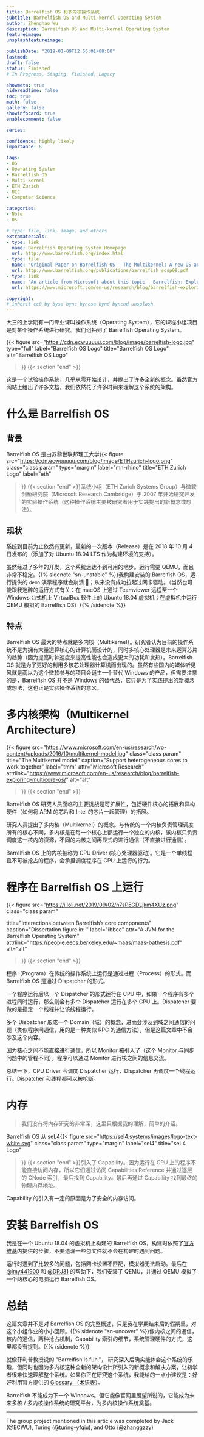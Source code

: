 ```yaml
---
title: Barrelfish OS 和多内核操作系统
subtitle: Barrelfish OS and Multi-kernel Operating System
author: Zhenghao Wu
description: Barrelfish OS and Multi-kernel Operating System
featureimage: 
unsplashfeatureimage: 

publishDate: "2019-01-09T12:56:01+08:00"
lastmod: 
draft: false
status: Finished
# In Progress, Staging, Finished, Lagacy

showmeta: true
hidereadtime: false
toc: true
math: false
gallery: false
showinfocard: true
enablecomment: false

series:

confidence: highly likely
importance: 8

tags:
- OS
- Operating System
- Barrelfish OS
- Multi-kernel
- ETH Zurich
- UIC
- Computer Science

categories:
- Note
- OS

# type: file, link, image, and others
extramaterials:
- type: link
  name: Barrelfish Operating System Homepage
  url: http://www.barrelfish.org/index.html
- type: file
  name: "Original Paper on Barrelfish OS - The Multikernel: A new OS architecture for scalable multicore systems"
  url: http://www.barrelfish.org/publications/barrelfish_sosp09.pdf
- type: link
  name: "An article from Microsoft about this topic - Barrelfish: Exploring a Multicore OS"
  url: https://www.microsoft.com/en-us/research/blog/barrelfish-exploring-multicore-os/

copyright: 
# inherit cc0 by bysa bync byncsa bynd byncnd unsplash
---
```


大三的上学期有一门专业课叫操作系统（Operating System），它的课程小组项目是对某个操作系统进行研究。我们组抽到了 Barrelfish Operating System。

<!--more-->

{{< figure
  src="https://cdn.ecwuuuuu.com/blog/image/barrelfish-logo.jpg"
  type="full"
  label="Barrelfish OS Logo"
  title="Barrelfish OS Logo"
  alt="Barrelfish OS Logo"
 >}}
{{< section "end" >}}

这是一个试验操作系统，几乎从零开始设计，并提出了许多全新的概念。虽然官方网站上给出了许多文档，我们依然花了许多时间来理解这个系统的架构。

# 什么是 Barrelfish OS

## 背景

Barrelfish OS 是由苏黎世联邦理工大学{{< figure
  src="https://cdn.ecwuuuuu.com/blog/image/ETHzurich-logo.png"
  class="class param"
  type="margin"
  label="mn-rhino"
  title="ETH Zurich Logo"
  label="eth"
 >}}
{{< section "end" >}}系统小组（ETH Zurich Systems Group）与微软剑桥研究院（Microsoft Research Cambridge）于 2007 年开始研究开发的实验操作系统（这种操作系统主要被研究者用于实践提出的新概念或想法）。

## 现状
系统到目前为止依然有更新，最新的一次版本（Release）是在 2018 年 10 月 4 日发布的（添加了对 Ubuntu 18.04 LTS 作为构建环境的支持）。

虽然经过了多年的开发，这个系统远达不到可用的地步。运行需要 QEMU，而且非常不稳定。{{% sidenote "sn-unstable" %}}我构建安装的 Barrelfish OS，运行提供的 `demo` 演示程序就会崩溃 🤨；从来没有成功拉起过网卡驱动。（当然也可能跟我迷醉的运行方式有关：在 macOS 上通过 Teamviewer 远程至一个 Windows 台式机上 VirtualBox 软件上的 Ubuntu 18.04 虚拟机；在虚拟机中运行 QEMU 模拟的 Barrelfish OS）{{% /sidenote %}}

## 特点
Barrelfish OS 最大的特点就是多内核（Multikernel）。研究者认为目前的操作系统不是为拥有大量运算核心的计算机而设计的，同时多核心处理器是未来运算芯片的趋势（因为提高时钟速度来提高性能也会造成更大的功耗和发热）。Barrelfish OS 就是为了更好的利用多核芯处理器计算机而出现的。虽然有些国内的媒体听见风就是雨以为这个微软参与的项目会诞生一个替代 Windows 的产品，但需要注意的是，Barrelfish OS 并不是 Windows 的替代品，它只是为了实践提出的新概念或想法，这也正是实验操作系统的意义。

# 多内核架构（Multikernel Architecture）
{{< figure
  src="https://www.microsoft.com/en-us/research/wp-content/uploads/2016/10/multikernel-model.jpg"
  class="class param"
  title="The Multikernel model"
  caption="Support heterogeneous cores to work together"
  label="tmm"
  attr="Microsoft Research"
  attrlink="https://www.microsoft.com/en-us/research/blog/barrelfish-exploring-multicore-os/"
  alt="alt"
 >}}
{{< section "end" >}}


Barrelfish OS 研究人员面临的主要挑战是可扩展性，包括硬件核心的拓展和异构硬件（如何将 ARM 的芯片和 Intel 的芯片一起管理）的拓展。

研究人员提出了多内核（Multikernel）的概念。与传统的一个内核负责管理调度所有的核心不同，多内核是在每一个核心上都运行一个独立的内核，该内核只负责调度这一核内的资源，不同的内核之间再显式的进行通信（不直接进行通信）。

Barrelfish OS 上的内核被称为 CPU Driver (核心处理器驱动)。它是一个单线程且不可被抢占的程序，会承担调度程序在 CPU 上运行的行为。

# 程序在 Barrelfish OS 上运行

{{< figure
  src="https://i.loli.net/2019/09/02/n7sP5GDLjkm4XUz.png"
  class="class param"
  
  title="Interactions between Barrelfish’s core components"
  caption="Dissertation figure in: "
  label="ibbcc"
  attr="A JVM for the Barrelfish Operating System"
  attrlink="https://people.eecs.berkeley.edu/~maas/maas-bathesis.pdf"
  alt="alt"
 >}}
{{< section "end" >}}

程序（Program）在传统的操作系统上运行是通过进程（Process）的形式。而 Barrelfish OS 是通过 Dispatcher 的形式。

一个程序运行后以一个 Dispatcher 的形式运行在 CPU 中，如果一个程序有多个进程同时运行，那么则会有多个 Dispatcher 运行在多个 CPU 上。Dispatcher 要做的是指定一个线程并让该线程运行。

多个 Dispatcher 形成一个 Domain（域）的概念，进而会涉及到域之间通信的问题（类似程序间通信，用的是一种类似 RPC 的通信方法），但是这篇文章中不会涉及这个内容。

因为核心之间不能直接进行通信，所以 Monitor 被引入了（这个 Monitor 与同步问题中的管程不同）。程序可以通过 Monitor 进行核之间的信息交流。

总结一下，CPU Driver 会调度 Dispatcher 运行，Dispatcher 再调度一个线程运行。Dispatcher 和线程都可以被抢断。

# 内存
> 我们没有将内存研究的非常深，这里只根据我的理解，简单的介绍。

Barrelfish OS 从 [seL4](https://sel4.systems){{< figure
  src="https://sel4.systems/images/logo-text-white.svg"
  class="class param"
  type="margin"
  label="sel4"
  title="seL4 Logo"
 >}}
{{< section "end" >}}引入了 Capability。因为运行在 CPU 上的程序不能直接访问内存，所以它们通过访问 Capabilities Reference 并通过逐层的 CNode 索引，最后找到 Capability。最后再通过 Capability 找到最终的物理内存地址。

Capability 的引入有一定的原因是为了安全的内存访问。

# 安装 Barrelfish OS
我是在一个 Ubuntu 18.04 的虚拟机上构建的 Barrelfish OS，构建时依照了[官方维基](http://wiki.barrelfish.org/Getting_Started)内提供的步骤，不要遗漏一些包文件就不会在构建时遇到问题。

运行时遇到了比较多的问题，包括网卡设置不匹配，模拟器无法启动。最后在 [@lmy441900](https://www.github.com/lmy441900) 和 [@DRJ31](https://www.github.com/DRJ31) 的帮助下，我们安装了 QEMU，并通过 QEMU 模拟了一个两核心的电脑运行 Barrelfish OS。

# 总结
这篇文章并不是对 Barrelfish OS 的完整概述，只是我在学期结束后的假期里，对这个小组作业的小小回顾。{{% sidenote "sn-uncover" %}}像内核之间的通信，核内的通信，两种抢占机制，Capability 索引的细节，系统管理硬件的方式，这里都没有提到。{{% /sidenote %}}

就像菲利普教授说的 "Barrelfish is fun."， 研究深入后确实能体会这个系统的乐趣，但同时也因为多内核这种全新的架构设计所引入的新概念和解决方案，让初学者很难快速理解整个系统。如果你正在研究这个系统，我能给的一点小建议是：好好利用官方提供的 [Glossary （术语表）](http://www.barrelfish.org/publications/TN-001-Glossary.pdf)。

Barrelfish 不能成为下一个 Windows。但它能像官网里展望所说的，它能成为未来多核 / 多内核操作系统的研究平台，为多内核操作系统奠基。

---
The group project mentioned in this article was completed by Jack (@ECWU), Turing ([@turing-yfqiu](https://github.com/turing-yfqiu)), and Otto ([@zhanggzzy](https://github.com/zhanggzzy))